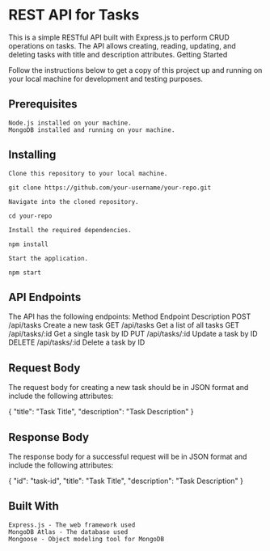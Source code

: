 # REST API for Tasks

This is a simple RESTful API built with Express.js to perform CRUD operations on tasks. The API allows creating, reading, updating, and deleting tasks with title and description attributes.
Getting Started

Follow the instructions below to get a copy of this project up and running on your local machine for development and testing purposes.

## Prerequisites

    Node.js installed on your machine.
    MongoDB installed and running on your machine.

## Installing

    Clone this repository to your local machine.
    
    git clone https://github.com/your-username/your-repo.git

    Navigate into the cloned repository.

    cd your-repo

    Install the required dependencies.

    npm install

    Start the application.

    npm start

## API Endpoints

The API has the following endpoints:
Method	Endpoint	Description
POST	/api/tasks	Create a new task
GET	/api/tasks	Get a list of all tasks
GET	/api/tasks/:id	Get a single task by ID
PUT	/api/tasks/:id	Update a task by ID
DELETE	/api/tasks/:id	Delete a task by ID

## Request Body

The request body for creating a new task should be in JSON format and include the following attributes:

{
    "title": "Task Title",
    "description": "Task Description"
}

## Response Body

The response body for a successful request will be in JSON format and include the following attributes:

{
    "id": "task-id",
    "title": "Task Title",
    "description": "Task Description"
}

## Built With

    Express.js - The web framework used
    MongoDB Atlas - The database used
    Mongoose - Object modeling tool for MongoDB
